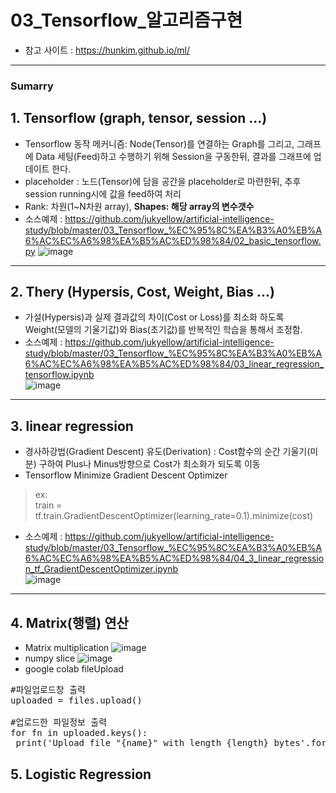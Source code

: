 # 03_Tensorflow_알고리즘구현

- 참고 사이트 : https://hunkim.github.io/ml/
<hr />

### Sumarry  

## 1. Tensorflow (graph, tensor, session ...)  
- Tensorflow 동작 메커니즘: Node(Tensor)를 연결하는 Graph를 그리고, 그래프에 Data 세팅(Feed)하고 수행하기 위해 Session을 구동한뒤, 결과를 그래프에 업데이트 한다.
- placeholder : 노드(Tensor)에 담을 공간을 placeholder로 마련한뒤, 추후 session running시에 값을 feed하여 처리
- Rank: 차원(1~N차원 array), <b> Shapes: 해당 array의 변수갯수 </b>
- 소스예제 : https://github.com/jukyellow/artificial-intelligence-study/blob/master/03_Tensorflow_%EC%95%8C%EA%B3%A0%EB%A6%AC%EC%A6%98%EA%B5%AC%ED%98%84/02_basic_tensorflow.py 
![image](https://user-images.githubusercontent.com/45334819/58370209-d7fea300-7f3e-11e9-9f1a-1b8e9eed8b00.png)   
<hr />

## 2. Thery (Hypersis, Cost, Weight, Bias ...)  
- 가설(Hypersis)과 실제 결과값의 차이(Cost or Loss)를 최소화 하도록 Weight(모델의 기울기값)와 Bias(초기값)를 반복적인 학습을 통해서 조정함.
- 소스예제 : https://github.com/jukyellow/artificial-intelligence-study/blob/master/03_Tensorflow_%EC%95%8C%EA%B3%A0%EB%A6%AC%EC%A6%98%EA%B5%AC%ED%98%84/03_linear_regression_tensorflow.ipynb  
![image](https://user-images.githubusercontent.com/45334819/58370210-dd5bed80-7f3e-11e9-8038-e20ae31d3005.png)  
<hr />

## 3. linear regression  
- 경사하강법(Gradient Descent) 유도(Derivation) : Cost함수의 순간 기울기(미분) 구하여 Plus나 Minus방향으로 Cost가 최소화가 되도록 이동  
- Tensorflow Minimize Gradient Descent Optimizer   
> ex:  
> train = tf.train.GradientDescentOptimizer(learning_rate=0.1).minimize(cost)  
- 소스예제 : https://github.com/jukyellow/artificial-intelligence-study/blob/master/03_Tensorflow_%EC%95%8C%EA%B3%A0%EB%A6%AC%EC%A6%98%EA%B5%AC%ED%98%84/04_3_linear_regression_tf_GradientDescentOptimizer.ipynb  
![image](https://user-images.githubusercontent.com/45334819/58370213-e056de00-7f3e-11e9-9528-6ff0f80bb500.png)  
<hr />

## 4. Matrix(행렬) 연산  
- Matrix multiplication
![image](https://user-images.githubusercontent.com/45334819/58432740-decc1800-80ee-11e9-95a4-40d7c168ce50.png)  
- numpy slice
![image](https://user-images.githubusercontent.com/45334819/58432742-e2f83580-80ee-11e9-8c0c-3d33243386a2.png)  
- google colab fileUpload   
<pre>
#파일업로드창 출력  
uploaded = files.upload()  
  
#업로드한 파일정보 출력  
for fn in uploaded.keys():  
 print('Upload file "{name}" with length {length} bytes'.format(name=fn, length=len(uploaded[fn])))  
</pre>  

## 5. Logistic Regression  


 

